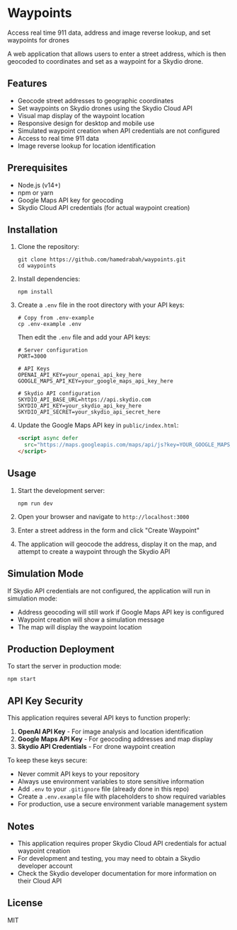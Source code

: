 # Waypoints

Access real time 911 data, address and image reverse lookup, and set waypoints for drones 

A web application that allows users to enter a street address, which is then geocoded to coordinates and set as a waypoint for a Skydio drone.

## Features

- Geocode street addresses to geographic coordinates
- Set waypoints on Skydio drones using the Skydio Cloud API
- Visual map display of the waypoint location
- Responsive design for desktop and mobile use
- Simulated waypoint creation when API credentials are not configured
- Access to real time 911 data
- Image reverse lookup for location identification

## Prerequisites

- Node.js (v14+)
- npm or yarn
- Google Maps API key for geocoding
- Skydio Cloud API credentials (for actual waypoint creation)

## Installation

1. Clone the repository:
   ```
   git clone https://github.com/hamedrabah/waypoints.git
   cd waypoints
   ```

2. Install dependencies:
   ```
   npm install
   ```

3. Create a `.env` file in the root directory with your API keys:
   ```
   # Copy from .env-example
   cp .env-example .env
   ```
   Then edit the `.env` file and add your API keys:
   ```
   # Server configuration
   PORT=3000

   # API Keys
   OPENAI_API_KEY=your_openai_api_key_here
   GOOGLE_MAPS_API_KEY=your_google_maps_api_key_here

   # Skydio API configuration 
   SKYDIO_API_BASE_URL=https://api.skydio.com
   SKYDIO_API_KEY=your_skydio_api_key_here
   SKYDIO_API_SECRET=your_skydio_api_secret_here
   ```

4. Update the Google Maps API key in `public/index.html`:
   ```html
   <script async defer
     src="https://maps.googleapis.com/maps/api/js?key=YOUR_GOOGLE_MAPS_API_KEY&callback=initMap">
   </script>
   ```

## Usage

1. Start the development server:
   ```
   npm run dev
   ```

2. Open your browser and navigate to `http://localhost:3000`

3. Enter a street address in the form and click "Create Waypoint"

4. The application will geocode the address, display it on the map, and attempt to create a waypoint through the Skydio API

## Simulation Mode

If Skydio API credentials are not configured, the application will run in simulation mode:

- Address geocoding will still work if Google Maps API key is configured
- Waypoint creation will show a simulation message
- The map will display the waypoint location

## Production Deployment

To start the server in production mode:

```
npm start
```

## API Key Security

This application requires several API keys to function properly:

1. **OpenAI API Key** - For image analysis and location identification
2. **Google Maps API Key** - For geocoding addresses and map display
3. **Skydio API Credentials** - For drone waypoint creation

To keep these keys secure:

- Never commit API keys to your repository
- Always use environment variables to store sensitive information
- Add `.env` to your `.gitignore` file (already done in this repo)
- Create a `.env.example` file with placeholders to show required variables
- For production, use a secure environment variable management system

## Notes

- This application requires proper Skydio Cloud API credentials for actual waypoint creation
- For development and testing, you may need to obtain a Skydio developer account
- Check the Skydio developer documentation for more information on their Cloud API

## License

MIT
